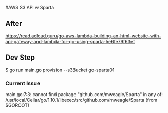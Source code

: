 #AWS S3 API w Sparta

## After
https://read.acloud.guru/go-aws-lambda-building-an-html-website-with-api-gateway-and-lambda-for-go-using-sparta-5e6fe79f63ef

## Dev Step
$ go run main.go provision --s3Bucket go-sparta01

### Current Issue
main.go:7:3: cannot find package "github.com/mweagle/Sparta" in any of:
	/usr/local/Cellar/go/1.10.1/libexec/src/github.com/mweagle/Sparta (from $GOROOT)